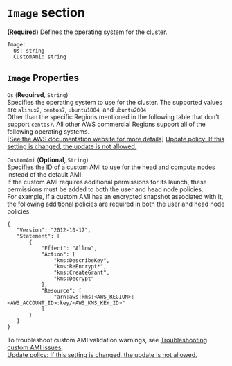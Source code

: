 # `Image` section<a name="Image-v3"></a>

**\(Required\)** Defines the operating system for the cluster\.

```
Image:
  Os: string
  CustomAmi: string
```

## `Image` Properties<a name="Image-v3.properties"></a>

`Os` \(**Required**, `String`\)  
Specifies the operating system to use for the cluster\. The supported values are `alinux2`, `centos7`, `ubuntu1804`, and `ubuntu2004`  
Other than the specific Regions mentioned in the following table that don't support `centos7`\. All other AWS commercial Regions support all of the following operating systems\.      
[\[See the AWS documentation website for more details\]](http://docs.aws.amazon.com/parallelcluster/latest/ug/Image-v3.html)
[Update policy: If this setting is changed, the update is not allowed.](using-pcluster-update-cluster-v3.md#update-policy-fail-v3)

`CustomAmi` \(**Optional**, `String`\)  
Specifies the ID of a custom AMI to use for the head and compute nodes instead of the default AMI\.  
If the custom AMI requires additional permissions for its launch, these permissions must be added to both the user and head node policies\.  
For example, if a custom AMI has an encrypted snapshot associated with it, the following additional policies are required in both the user and head node policies:  

```
{
   "Version": "2012-10-17",
   "Statement": [
       {
           "Effect": "Allow",
           "Action": [
               "kms:DescribeKey",
               "kms:ReEncrypt*",
               "kms:CreateGrant",
               "kms:Decrypt"
           ],
           "Resource": [
               "arn:aws:kms:<AWS_REGION>:<AWS_ACCOUNT_ID>:key/<AWS_KMS_KEY_ID>"
           ]                                                    
       }
   ]
}
```
To troubleshoot custom AMI validation warnings, see [Troubleshooting custom AMI issues](troubleshooting-v3.md#troubleshooting-v3-custom-amis)\.  
[Update policy: If this setting is changed, the update is not allowed.](using-pcluster-update-cluster-v3.md#update-policy-fail-v3)